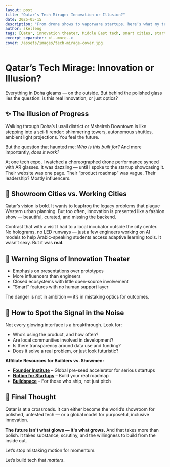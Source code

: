 ```yaml
---
layout: post
title: "Qatar’s Tech Mirage: Innovation or Illusion?"
date: 2025-05-15
description: "From drone shows to vaporware startups, here’s what my trip to Qatar revealed about the gap between spectacle and substance."
author: skelleng
tags: [Qatar, innovation theater, Middle East tech, smart cities, startup culture]
excerpt_separator: <!--more-->
cover: /assets/images/tech-mirage-cover.jpg
---
```


# Qatar’s Tech Mirage: Innovation or Illusion?

Everything in Doha gleams — on the outside. But behind the polished glass lies the question: is this real innovation, or just optics?

<!--more-->

## ✨ The Illusion of Progress

Walking through Doha’s Lusail district or Msheireb Downtown is like stepping into a sci-fi render: shimmering towers, autonomous shuttles, ambient light projections. You feel the future.

But the question that haunted me: *Who is this built for?* And more importantly, *does it work?*

At one tech expo, I watched a choreographed drone performance synced with AR glasses. It was dazzling — until I spoke to the startup showcasing it. Their website was one page. Their “product roadmap” was vague. Their leadership? Mostly influencers.

## 🧪 Showroom Cities vs. Working Cities

Qatar’s vision is bold. It wants to leapfrog the legacy problems that plague Western urban planning. But too often, innovation is presented like a fashion show — beautiful, curated, and missing the backend.

Contrast that with a visit I had to a local incubator outside the city center. No holograms, no LED runways — just a few engineers working on AI models to help Arabic-speaking students access adaptive learning tools. It wasn’t sexy. But it was **real**.

## 🚨 Warning Signs of Innovation Theater

- Emphasis on presentations over prototypes  
- More influencers than engineers  
- Closed ecosystems with little open-source involvement  
- “Smart” features with no human support layer

The danger is not in ambition — it’s in mistaking optics for outcomes.

## 🧭 How to Spot the Signal in the Noise

Not every glowing interface is a breakthrough. Look for:

- Who’s using the product, and how often?  
- Are local communities involved in development?  
- Is there transparency around data use and funding?  
- Does it solve a real problem, or just look futuristic?

**Affiliate Resources for Builders vs. Showmen:**

- **[Founder Institute](https://www.fi.co)** – Global pre-seed accelerator for serious startups  
- **[Notion for Startups](https://www.notion.so/startups)** – Build your real roadmap  
- **[Buildspace](https://buildspace.so)** – For those who ship, not just pitch  

## 🎯 Final Thought

Qatar is at a crossroads. It can either become the world’s showroom for polished, untested tech — or a global model for purposeful, inclusive innovation.

**The future isn't what glows — it's what grows.** And that takes more than polish. It takes substance, scrutiny, and the willingness to build from the inside out.

Let’s stop mistaking motion for momentum.

Let’s build tech that *matters*.
